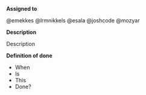 **Assigned to**

@emekkes @lrmnikkels @esala @joshcode @mozyar

**Description**

Description

**Definition of done**

- When
- Is
- This
- Done?